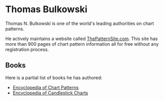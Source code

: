 # Thomas Bulkowski

Thomas N. Bulkowski is one of the world's leading authorities on chart patterns.

He actively maintains a website called [ThePatternSite.com](http://thepatternsite.com). This site has more than 900 pages of chart pattern information all for free without any registration process.

## Books

Here is a partial list of books he has authored:

- [Encyclopedia of Chart Patterns](http://www.amazon.com/gp/product/0471668265/ref=as_li_qf_sp_asin_tl?ie=UTF8&camp=1789&creative=9325&creativeASIN=0471668265&linkCode=as2&tag=bulkowskschar-20)
- [Encyclopedia of Candlestick Charts](http://www.amazon.com/gp/product/0470182016/ref=as_li_qf_sp_asin_tl?ie=UTF8&camp=1789&creative=9325&creativeASIN=0470182016&linkCode=as2&tag=bulkowskschar-20)

<!-- [^1]: 
**Title:** [ ]( )<br>
**Publication:** [ ]( )<br>
**Date:** <br>
**Study Type:** Animal Study, Commentary, Human Study: In Vitro - In Vivo - In Silico, Human: Case Report, Meta Analysis, Review<br>
**Author(s):** <br>
**Institution(s):** <br>
**Abstract:** <br>
[IPFS Link](https://ipfs.io/ipfs/) -->